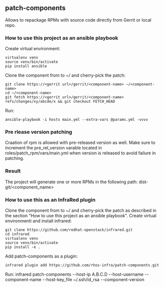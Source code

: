 ## patch-components

Allows to repackage RPMs with source code directly from Gerrit or local repo.

### How to use this project as an ansible playbook

Create virtual environment:

    virtualenv venv
    source venv/bin/activate
    pip install ansible

Clone the component <component-name> from <gerrit url> to ~/ and cherry-pick the patch:

    git clone https://<gerrit url>/gerrit/<component-name> ~/<component-name>
    cd ~/<component-name>
    git fetch https://<gerrit url>/gerrit/<component-name> refs/changes/xy/abcde/x && git checkout FETCH_HEAD

Run:

    ansible-playbook -i hosts main.yml --extra-vars @params.yml -vvvv


### Pre rlease version patching
Craation of rpm is allowed with pre-released version as well. Make sure to increment the pre_rel_version
varable located in roles/patch_rpm/vars/main.yml when version is released to avoid failure in patching.

### Result

The project will generate one or more RPMs in the following path: dist-git/<component_name>


### How to use this as an InfraRed plugin

Clone the component <component-name> from <gerrit url> to ~/ and cherry-pick the patch as described in the section
"How to use this project as an ansible playbook". Create virtual environmenti and install infrared:

    git clone https://github.com/redhat-openstack/infrared.git
    cd infrared
    virtualenv venv
    source venv/bin/activate
    pip install -e .

Add patch-components as a plugin:

    infrared plugin add https://github.com/rhos-infra/patch-components.git

Run:
    infrared patch-components --host-ip A.B.C.D --host-username <user-name> --component-name <component-name>  --host-key_file ~/.ssh/id_rsa  --component-version <rhos version>
